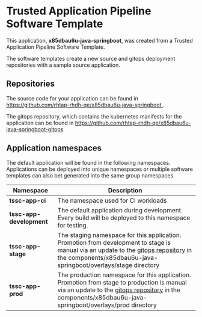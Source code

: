 # Trusted Application Pipeline Software Template

This application, **x85dbau6u-java-springboot**, was created from a Trusted Application Pipeline Software Template.

The software templates create a new source and gitops deployment repositories with a sample source application. 

## Repositories

The source code for your application can be found in [https://github.com/rhtap-rhdh-qe/x85dbau6u-java-springboot ](https://github.com/rhtap-rhdh-qe/x85dbau6u-java-springboot ).
 
The gitops repository, which contains the kubernetes manifests for the application can be found in 
[https://github.com/rhtap-rhdh-qe/x85dbau6u-java-springboot-gitops ](https://github.com/rhtap-rhdh-qe/x85dbau6u-java-springboot-gitops ) 

## Application namespaces 

The default application will be found in the following namespaces. Applications can be deployed into unique namespaces or multiple software templates can also bet generated into the same group namespaces.  

|  Namespace   |  Description   |  
| -------- | -------- |
| **tssc-app-ci** | The namespace used for CI workloads |
| **tssc-app-development** | The default application during development. Every build will be deployed to this namespace for testing. |
| **tssc-app-stage** | The staging namespace for this application. Promotion from development to stage is manual via an update to the [gitops repository](https://github.com/rhtap-rhdh-qe/x85dbau6u-java-springboot-gitops ) in the components/x85dbau6u-java-springboot/overlays/stage directory |
| **tssc-app-prod** | The production namespace for this application. Promotion from stage to production is manual via an update to the [gitops repository](https://github.com/rhtap-rhdh-qe/x85dbau6u-java-springboot-gitops ) in the components/x85dbau6u-java-springboot/overlays/prod directory |